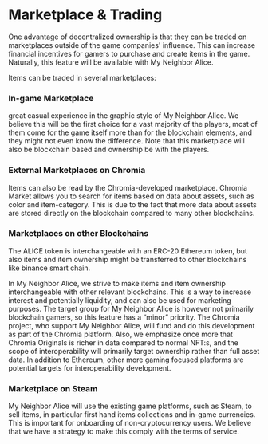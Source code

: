 # Marketplace & Trading

One advantage of decentralized ownership is that they can be traded on marketplaces outside of the game companies' influence. This can increase financial incentives for gamers to purchase and create items in the game. Naturally, this feature will be available with My Neighbor Alice.

Items can be traded in several marketplaces:

### In-game Marketplace <a href="#in-game-marketplace" id="in-game-marketplace"></a>

great casual experience in the graphic style of My Neighbor Alice. We believe this will be the first choice for a vast majority of the players, most of them come for the game itself more than for the blockchain elements, and they might not even know the difference. Note that this marketplace will also be blockchain based and ownership be with the players.

### External Marketplaces on Chromia <a href="#external-marketplaces-on-chromia" id="external-marketplaces-on-chromia"></a>

Items can also be read by the Chromia-developed marketplace. Chromia Market allows you to search for items based on data about assets, such as color and item-category. This is due to the fact that more data about assets are stored directly on the blockchain compared to many other blockchains.

### Marketplaces on other Blockchains <a href="#marketplaces-on-other-blockchains" id="marketplaces-on-other-blockchains"></a>

The ALICE token is interchangeable with an ERC-20 Ethereum token, but also items and item ownership might be transferred to other blockchains like binance smart chain.

In My Neighbor Alice, we strive to make items and item ownership interchangeable with other relevant blockchains. This is a way to increase interest and potentially liquidity, and can also be used for marketing purposes. The target group for My Neighbor Alice is however not primarily blockchain gamers, so this feature has a “minor” priority. The Chromia project, who support My Neighbor Alice, will fund and do this development as part of the Chromia platform. Also, we emphasize once more that Chromia Originals is richer in data compared to normal NFT:s, and the scope of interoperability will primarily target ownership rather than full asset data. In addition to Ethereum, other more gaming focused platforms are potential targets for interoperability development.

### Marketplace on Steam <a href="#marketplace-on-steam" id="marketplace-on-steam"></a>

My Neighbor Alice will use the existing game platforms, such as Steam, to sell items, in particular first hand items collections and in-game currencies. This is important for onboarding of non-cryptocurrency users. We believe that we have a strategy to make this comply with the terms of service.

[\
](https://whitepaper.myneighboralice.com/blockchain-features/game-assets)

